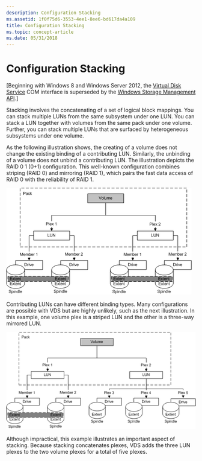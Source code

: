 ```yaml
---
description: Configuration Stacking
ms.assetid: 1f0f75d6-3553-4ee1-8ee6-bd617da4a109
title: Configuration Stacking
ms.topic: concept-article
ms.date: 05/31/2018
---
```


# Configuration Stacking

\[Beginning with Windows 8 and Windows Server 2012, the [Virtual Disk Service](virtual-disk-service-portal.md) COM interface is superseded by the [Windows Storage Management API](/windows-hardware/drivers/storage/windows-storage-management-api-portal).\]

Stacking involves the concatenating of a set of logical block mappings. You can stack multiple LUNs from the same subsystem under one LUN. You can stack a LUN together with volumes from the same pack under one volume. Further, you can stack multiple LUNs that are surfaced by heterogeneous subsystems under one volume.

As the following illustration shows, the creating of a volume does not change the existing binding of a contributing LUN. Similarly, the unbinding of a volume does not unbind a contributing LUN. The illustration depicts the RAID 0 1 (0+1) configuration. This well-known configuration combines striping (RAID 0) and mirroring (RAID 1), which pairs the fast data access of RAID 0 with the reliability of RAID 1.

![Diagram that shows a RAID 0 1 (0+1) configuration.](images/vdsstacklunvolzeroplusone.png)

Contributing LUNs can have different binding types. Many configurations are possible with VDS but are highly unlikely, such as the next illustration. In this example, one volume plex is a striped LUN and the other is a three-way mirrored LUN.

![Diagram that shows a VDS configuration where one volume plex is a striped LUN and the other is a 3-way mirrored LUN.](images/vdsstacklunvol.png)

Although impractical, this example illustrates an important aspect of stacking. Because stacking concatenates plexes, VDS adds the three LUN plexes to the two volume plexes for a total of five plexes.

 

 
